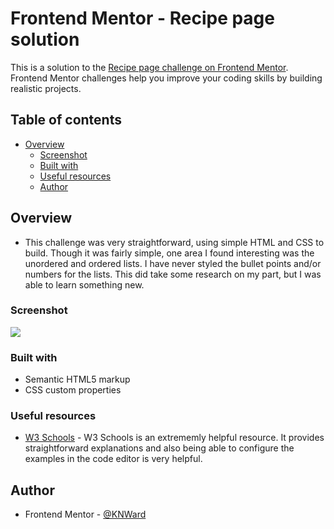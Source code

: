 # Frontend Mentor - Recipe page solution

This is a solution to the [Recipe page challenge on Frontend Mentor](https://www.frontendmentor.io/challenges/recipe-page-KiTsR8QQKm). Frontend Mentor challenges help you improve your coding skills by building realistic projects. 

## Table of contents

- [Overview](#overview)
  - [Screenshot](#screenshot)
  - [Built with](#built-with)
  - [Useful resources](#useful-resources)
  - [Author](#author)



## Overview
- This challenge was very straightforward, using simple HTML and CSS to build. Though it was fairly simple, one area I found interesting was the unordered and ordered lists. I have never styled the bullet points and/or numbers for the lists. This did take some research on my part, but I was able to learn something new.

### Screenshot

![](./screenshot.png)

### Built with

- Semantic HTML5 markup
- CSS custom properties

### Useful resources

- [W3 Schools](https://www.w3schools.com) - W3 Schools is an extrememly helpful resource. It provides straightforward explanations and also being able to configure the examples in the code editor is very helpful.


## Author

- Frontend Mentor - [@KNWard](https://www.frontendmentor.io/profile/KNWard)

